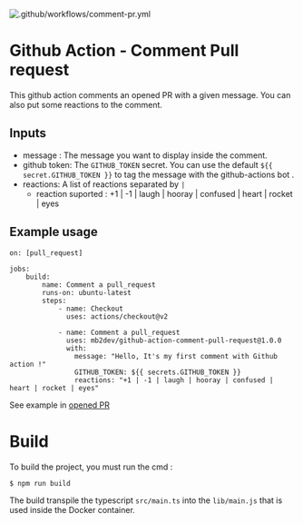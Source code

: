 ![.github/workflows/comment-pr.yml](https://github.com/mb2dev/github-action-comment-pull-request/workflows/.github/workflows/comment-pr.yml/badge.svg?branch=test%2Ftest-comment-on-pull-request)

# Github Action - Comment Pull request

This github action comments an opened PR with a given message. You can also put some reactions to the comment.

## Inputs
 - message : The message you want to display inside the comment.
 - github token: The `GITHUB_TOKEN` secret. You can use the default `${{ secret.GITHUB_TOKEN }}` to tag the message with the github-actions bot .
 - reactions: A list of reactions separated by `|` 
      - reaction suported : +1 | -1 | laugh | hooray | confused | heart | rocket | eyes


## Example usage

````
on: [pull_request]

jobs:
    build:
        name: Comment a pull_request
        runs-on: ubuntu-latest
        steps:
            - name: Checkout
              uses: actions/checkout@v2

            - name: Comment a pull_request
              uses: mb2dev/github-action-comment-pull-request@1.0.0
              with:
                message: "Hello, It's my first comment with Github action !"
                GITHUB_TOKEN: ${{ secrets.GITHUB_TOKEN }}
                reactions: "+1 | -1 | laugh | hooray | confused | heart | rocket | eyes"
````

See example in [opened PR](https://github.com/mb2dev/github-action-comment-pull-request/pull/3)

# Build

To build the project, you must run the cmd :
````
$ npm run build
````
The build transpile the typescript `src/main.ts` into the `lib/main.js` that is used inside the Docker container.
